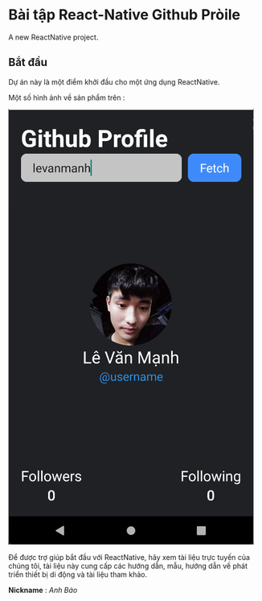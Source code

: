 # Bài tập React-Native Github Pròile

A new ReactNative project.

## Bắt đầu

Dự án này là một điểm khởi đầu cho một ứng dụng ReactNative.

Một số hình ảnh về sản phẩm trên :

![Tux, the Linux mascot](/profile.png)


Để được trợ giúp bắt đầu với ReactNative, hãy xem tài liệu trực tuyến của chúng tôi, tài liệu này cung cấp các hướng dẫn, mẫu, hướng dẫn về phát triển thiết bị di động và tài liệu tham khảo.


**Nickname** : <span style="colors.green">*Anh Báo*</span>
